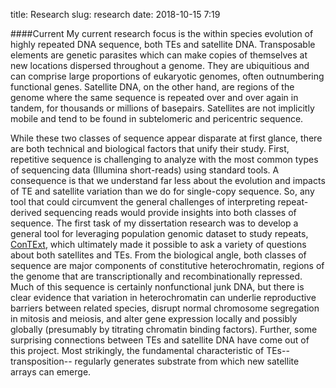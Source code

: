 title: Research
slug: research
date: 2018-10-15 7:19

####Current
My current research focus is the within species evolution of highly repeated DNA sequence, both TEs and satellite DNA. Transposable elements are genetic parasites which can make copies of themselves at new locations dispersed throughout a genome. They are ubiquitious and can comprise large proportions of eukaryotic genomes, often outnumbering functional genes. Satellite DNA, on the other hand, are regions of the genome where the same sequence is repeated over and over again in tandem, for thousands or millions of basepairs. Satellites are not implicitly mobile and tend to be found in subtelomeric and pericentric sequence. 

While these two classes of sequence appear disparate at first glance, there are both technical and biological factors that unify their study. First, repetitive sequence is challenging to analyze with the most common types of sequencing data (Illumina short-reads) using standard tools. A consequence is that we understand far less about the evolution and impacts of TE and satellite variation than we do for single-copy sequence. So, any tool that could circumvent the general challenges of interpreting repeat-derived sequencing reads would provide insights into both classes of sequence. The first task of my dissertation research was to develop a general tool for leveraging population genomic dataset to study repeats, [ConTExt](https://doi.org/10.1101/158386), which ultimately made it possible to ask a variety of questions about both satellites and TEs. From the biological angle, both classes of sequence are major components of constitutive heterochromatin, regions of the genome that are transcriptionally and recombinationally repressed. Much of this sequence is certainly nonfunctional junk DNA, but there is clear evidence that variation in heterochromatin can underlie reproductive barriers between related species, disrupt normal chromosome segregation in mitosis and meiosis, and alter gene expression locally and possibly globally (presumably by titrating chromatin binding factors). Further, some surprising connections between TEs and satellite DNA have come out of this project. Most strikingly, the fundamental characteristic of TEs--transposition-- regularly generates substrate from which new satellite arrays can emerge.
